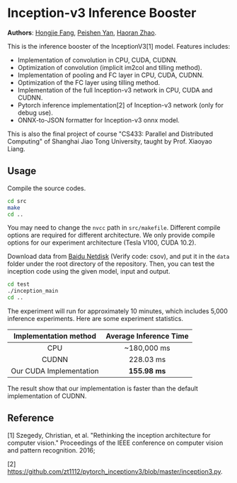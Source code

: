 # Inception-v3 Inference Booster

**Authors**: [Hongjie Fang](https://github.com/galaxies99/), [Peishen Yan](https://github.com/koalayan/), [Haoran Zhao](https://github.com/zhao-hr/).

This is the inference booster of the InceptionV3[1] model. Features includes:

- Implementation of convolution in CPU, CUDA, CUDNN.
- Optimization of convolution (implicit im2col and tilling method).
- Implementation of pooling and FC layer in CPU, CUDA, CUDNN.
- Optimization of the FC layer using tilling method.
- Implementation of the full Inception-v3 network in CPU, CUDA and CUDNN.
- Pytorch inference implementation[2] of Inception-v3 network (only for debug use).
- ONNX-to-JSON formatter for Inception-v3 onnx model.

This is also the final project of course "CS433: Parallel and Distributed Computing" of Shanghai Jiao Tong University, taught by Prof. Xiaoyao Liang.

## Usage

Compile the source codes.

```bash
cd src
make
cd ..
```

You may need to change the `nvcc` path in `src/makefile`. Different compile options are required for different architecture. We only provide compile options for our experiment architecture (Tesla V100, CUDA 10.2).

Download data from [Baidu Netdisk](https://pan.baidu.com/s/1u5jJfNBL9m8prtRMRHuj7Q) (Verify code: csov), and put it in the `data` folder under the root directory of the repository. Then, you can test the inception code using the given model, input and output.

```bash
cd test
./inception_main
cd ..
```

The experiment will run for approximately 10 minutes, which includes 5,000 inference experiments. Here are some experiment statistics.

| Implementation method | Average Inference Time |
| :-: | :-: |
| CPU | ~180,000 ms |
| CUDNN | 228.03 ms |
| Our CUDA Implementation | **155.98 ms** |

The result show that our implementation is faster than the default implementation of CUDNN.

## Reference

[1] Szegedy, Christian, et al. "Rethinking the inception architecture for computer vision." Proceedings of the IEEE conference on computer vision and pattern recognition. 2016;

[2] https://github.com/zt1112/pytorch_inceptionv3/blob/master/inception3.py.